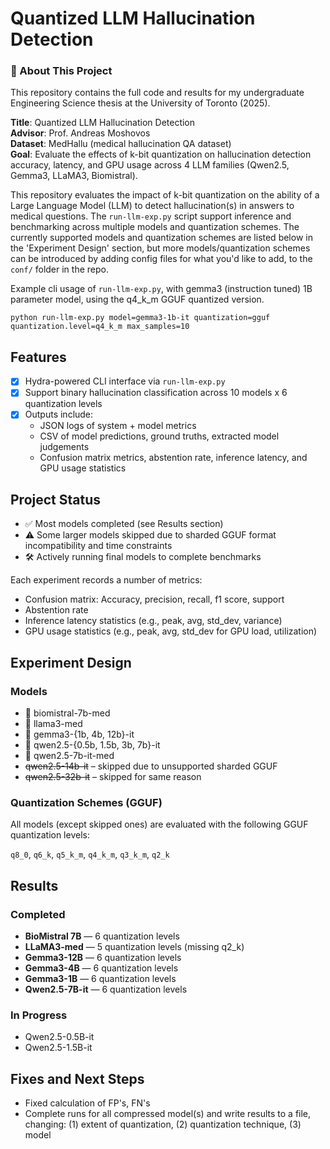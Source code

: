 # Quantized LLM Hallucination Detection
### 🧠 About This Project
This repository contains the full code and results for my undergraduate Engineering Science thesis at the University of Toronto (2025).

**Title**: Quantized LLM Hallucination Detection  
**Advisor**: Prof. Andreas Moshovos  
**Dataset**: MedHallu (medical hallucination QA dataset)  
**Goal**: Evaluate the effects of k-bit quantization on hallucination detection accuracy, latency, and GPU usage across 4 LLM families (Qwen2.5, Gemma3, LLaMA3, Biomistral).

This repository evaluates the impact of k-bit quantization on the ability of a Large Language Model (LLM) to detect hallucination(s) in answers to medical questions. The `run-llm-exp.py` script support inference and benchmarking across multiple models and quantization schemes. The currently supported models and quantization schemes are listed below in the 'Experiment Design' section, but more models/quantization schemes can be introduced by adding config files for what you'd like to add, to the `conf/` folder in the repo.

Example cli usage of `run-llm-exp.py`, with gemma3 (instruction tuned) 1B parameter model, using the q4_k_m GGUF quantized version.
```
python run-llm-exp.py model=gemma3-1b-it quantization=gguf quantization.level=q4_k_m max_samples=10
```

## Features
- [x] Hydra-powered CLI interface via `run-llm-exp.py`
- [x] Support binary hallucination classification across 10 models x 6 quantization levels
- [x] Outputs include:
  - JSON logs of system + model metrics
  - CSV of model predictions, ground truths, extracted model judgements
  - Confusion matrix metrics, abstention rate, inference latency, and GPU usage statistics

## Project Status

- ✅ Most models completed (see Results section)
- ⚠️ Some larger models skipped due to sharded GGUF format incompatibility and time constraints
- 🛠️ Actively running final models to complete benchmarks

Each experiment records a number of metrics:
* Confusion matrix: Accuracy, precision, recall, f1 score, support
* Abstention rate
* Inference latency statistics (e.g., peak, avg, std_dev, variance)
* GPU usage statistics (e.g., peak, avg, std_dev for GPU load, utilization)

## Experiment Design
### Models
- 💊 biomistral-7b-med
- 💊 llama3-med
- 🧠 gemma3-{1b, 4b, 12b}-it
- 🧠 qwen2.5-{0.5b, 1.5b, 3b, 7b}-it
- 🧠 qwen2.5-7b-it-med
- ~~qwen2.5-14b-it~~ – skipped due to unsupported sharded GGUF
- ~~qwen2.5-32b-it~~ – skipped for same reason

### Quantization Schemes (GGUF)
All models (except skipped ones) are evaluated with the following GGUF quantization levels:

`q8_0`, `q6_k`, `q5_k_m`, `q4_k_m`, `q3_k_m`, `q2_k`

## Results
### Completed
- **BioMistral 7B** — 6 quantization levels
- **LLaMA3-med** — 5 quantization levels (missing q2_k)
- **Gemma3-12B** — 6 quantization levels
- **Gemma3-4B** — 6 quantization levels
- **Gemma3-1B** — 6 quantization levels
- **Qwen2.5-7B-it** — 6 quantization levels

### In Progress

- Qwen2.5-0.5B-it
- Qwen2.5-1.5B-it

## Fixes and Next Steps
* Fixed calculation of FP's, FN's
* Complete runs for all compressed model(s) and write results to a file, changing: (1) extent of quantization, (2) quantization technique, (3) model



